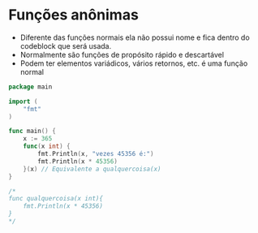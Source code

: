 # Funções anônimas

- Diferente das funções normais ela não possui nome e fica dentro do codeblock que será usada.
- Normalmente são funções de propósito rápido e descartável
- Podem ter elementos variádicos, vários retornos, etc. é uma função normal

````Go
package main

import (
	"fmt"
)

func main() {
	x := 365
	func(x int) {
		fmt.Println(x, "vezes 45356 é:")
		fmt.Println(x * 45356)
	}(x) // Equivalente a qualquercoisa(x)
}

/*
func qualquercoisa(x int){
    fmt.Println(x * 45356)
}
*/

````

